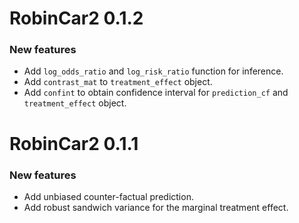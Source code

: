 # RobinCar2 0.1.2

### New features

* Add `log_odds_ratio` and `log_risk_ratio` function for inference.
* Add `contrast_mat` to `treatment_effect` object.
* Add `confint` to obtain confidence interval for `prediction_cf` and `treatment_effect` object.

# RobinCar2 0.1.1

### New features

* Add unbiased counter-factual prediction.
* Add robust sandwich variance for the marginal treatment effect.
